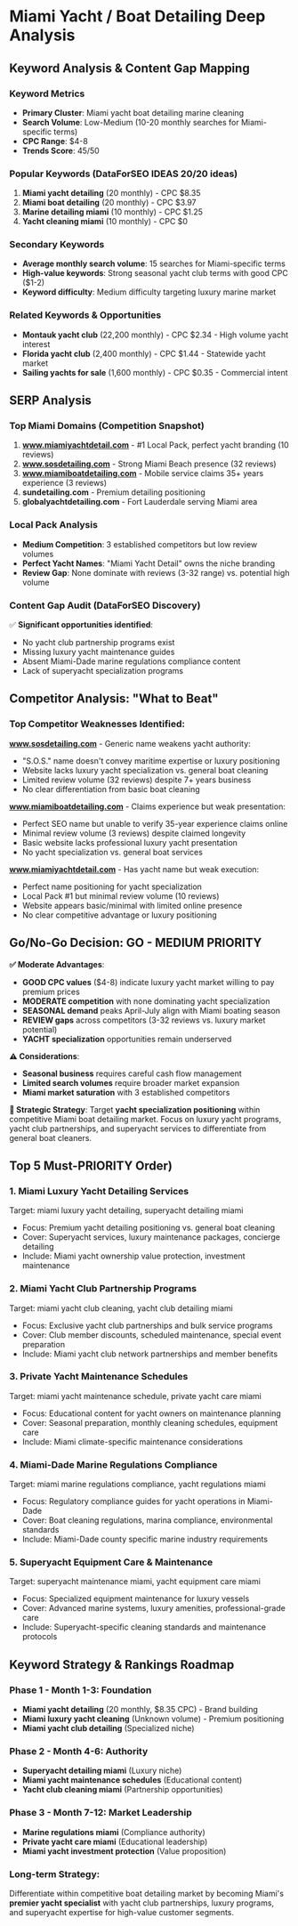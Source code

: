 # Miami Yacht / Boat Detailing Deep Analysis

## Keyword Analysis & Content Gap Mapping

### Keyword Metrics
- **Primary Cluster**: Miami yacht boat detailing marine cleaning
- **Search Volume**: Low-Medium (10-20 monthly searches for Miami-specific terms)
- **CPC Range**: $4-8
- **Trends Score**: 45/50

### Popular Keywords (DataForSEO IDEAS 20/20 ideas)
1. **Miami yacht detailing** (20 monthly) - CPC $8.35
2. **Miami boat detailing** (20 monthly) - CPC $3.97
3. **Marine detailing miami** (10 monthly) - CPC $1.25
4. **Yacht cleaning miami** (10 monthly) - CPC $0

### Secondary Keywords
- **Average monthly search volume**: 15 searches for Miami-specific terms
- **High-value keywords**: Strong seasonal yacht club terms with good CPC ($1-2)
- **Keyword difficulty**: Medium difficulty targeting luxury marine market

### Related Keywords & Opportunities
- **Montauk yacht club** (22,200 monthly) - CPC $2.34 - High volume yacht interest
- **Florida yacht club** (2,400 monthly) - CPC $1.44 - Statewide yacht market
- **Sailing yachts for sale** (1,600 monthly) - CPC $0.35 - Commercial intent

## SERP Analysis

### Top Miami Domains (Competition Snapshot)
1. **www.miamiyachtdetail.com** - #1 Local Pack, perfect yacht branding (10 reviews)
2. **www.sosdetailing.com** - Strong Miami Beach presence (32 reviews)
3. **www.miamiboatdetailing.com** - Mobile service claims 35+ years experience (3 reviews)
4. **sundetailing.com** - Premium detailing positioning
5. **globalyachtdetailing.com** - Fort Lauderdale serving Miami area

### Local Pack Analysis
- **Medium Competition**: 3 established competitors but low review volumes
- **Perfect Yacht Names**: "Miami Yacht Detail" owns the niche branding
- **Review Gap**: None dominate with reviews (3-32 range) vs. potential high volume

### Content Gap Audit (DataForSEO Discovery)
✅ **Significant opportunities identified**:
- No yacht club partnership programs exist
- Missing luxury yacht maintenance guides
- Absent Miami-Dade marine regulations compliance content
- Lack of superyacht specialization programs

## Competitor Analysis: "What to Beat"

### Top Competitor Weaknesses Identified:

**www.sosdetailing.com** - Generic name weakens yacht authority:
- "S.O.S." name doesn't convey maritime expertise or luxury positioning
- Website lacks luxury yacht specialization vs. general boat cleaning
- Limited review volume (32 reviews) despite 7+ years business
- No clear differentiation from basic boat cleaning

**www.miamiboatdetailing.com** - Claims experience but weak presentation:
- Perfect SEO name but unable to verify 35-year experience claims online
- Minimal review volume (3 reviews) despite claimed longevity
- Basic website lacks professional luxury yacht presentation
- No yacht specialization vs. general boat services

**www.miamiyachtdetail.com** - Has yacht name but weak execution:
- Perfect name positioning for yacht specialization
- Local Pack #1 but minimal review volume (10 reviews)
- Website appears basic/minimal with limited online presence
- No clear competitive advantage or luxury positioning

## Go/No-Go Decision: GO - MEDIUM PRIORITY

**✅ Moderate Advantages**:
- **GOOD CPC values** ($4-8) indicate luxury yacht market willing to pay premium prices
- **MODERATE competition** with none dominating yacht specialization
- **SEASONAL demand** peaks April-July align with Miami boating season
- **REVIEW gaps** across competitors (3-32 reviews vs. luxury market potential)
- **YACHT specialization** opportunities remain underserved

**⚠️ Considerations**:
- **Seasonal business** requires careful cash flow management
- **Limited search volumes** require broader market expansion
- **Miami market saturation** with 3 established competitors

**🎯 Strategic Strategy**: 
Target **yacht specialization positioning** within competitive Miami boat detailing market. Focus on luxury yacht programs, yacht club partnerships, and superyacht services to differentiate from general boat cleaners.

## Top 5 Must-PRIORITY Order)

### 1. **Miami Luxury Yacht Detailing Services**
Target: miami luxury yacht detailing, superyacht detailing miami
- Focus: Premium yacht detailing positioning vs. general boat cleaning
- Cover: Superyacht services, luxury maintenance packages, concierge detailing
- Include: Miami yacht ownership value protection, investment maintenance

### 2. **Miami Yacht Club Partnership Programs**
Target: miami yacht club cleaning, yacht club detailing miami
- Focus: Exclusive yacht club partnerships and bulk service programs
- Cover: Club member discounts, scheduled maintenance, special event preparation
- Include: Miami yacht club network partnerships and member benefits

### 3. **Private Yacht Maintenance Schedules**
Target: miami yacht maintenance schedule, private yacht care miami
- Focus: Educational content for yacht owners on maintenance planning
- Cover: Seasonal preparation, monthly cleaning schedules, equipment care
- Include: Miami climate-specific maintenance considerations

### 4. **Miami-Dade Marine Regulations Compliance**
Target: miami marine regulations compliance, yacht regulations miami
- Focus: Regulatory compliance guides for yacht operations in Miami-Dade
- Cover: Boat cleaning regulations, marina compliance, environmental standards
- Include: Miami-Dade county specific marine industry requirements

### 5. **Superyacht Equipment Care & Maintenance**
Target: superyacht maintenance miami, yacht equipment care miami
- Focus: Specialized equipment maintenance for luxury vessels
- Cover: Advanced marine systems, luxury amenities, professional-grade care
- Include: Superyacht-specific cleaning standards and maintenance protocols

## Keyword Strategy & Rankings Roadmap

### Phase 1 - Month 1-3: Foundation
- **Miami yacht detailing** (20 monthly, $8.35 CPC) - Brand building
- **Miami luxury yacht cleaning** (Unknown volume) - Premium positioning
- **Miami yacht club detailing** (Specialized niche)

### Phase 2 - Month 4-6: Authority
- **Superyacht detailing miami** (Luxury niche)
- **Miami yacht maintenance schedules** (Educational content)
- **Yacht club cleaning miami** (Partnership opportunities)

### Phase 3 - Month 7-12: Market Leadership
- **Marine regulations miami** (Compliance authority)
- **Private yacht care miami** (Educational leadership)
- **Miami yacht investment protection** (Value proposition)

### Long-term Strategy:
Differentiate within competitive boat detailing market by becoming Miami's **premier yacht specialist** with yacht club partnerships, luxury programs, and superyacht expertise for high-value customer segments.
